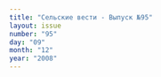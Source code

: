 ```yaml
---
title: "Сельские вести - Выпуск №95"
layout: issue
number: "95"
day: "09"
month: "12"
year: "2008"
---
```

